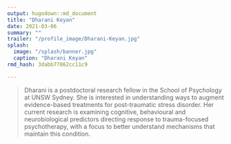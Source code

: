 ```yaml
---
output: hugodown::md_document
title: "Dharani Keyan"
date: 2021-03-06
summary: ""
trailer: "/profile_image/Dharani-Keyan.jpg"
splash:
  image: "/splash/banner.jpg"
  caption: "Dharani Keyan"
rmd_hash: 3dabb77862cc11c9

---
```


> Dharani is a postdoctoral research fellow in the School of Psychology at UNSW Sydney. She is interested in understanding ways to augment evidence-based treatments for post-traumatic stress disorder. Her current research is examining cognitive, behavioural and neurobiological predictors directing response to trauma-focused psychotherapy, with a focus to better understand mechanisms that maintain this condition.

